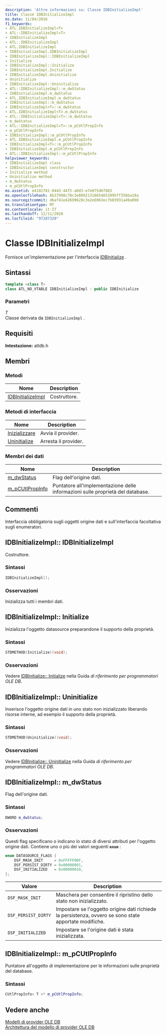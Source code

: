 ```yaml
---
description: 'Altre informazioni su: Classe IDBInitializeImpl'
title: Classe IDBInitializeImpl
ms.date: 11/04/2016
f1_keywords:
- ATL.IDBInitializeImpl<T>
- ATL::IDBInitializeImpl<T>
- IDBInitializeImpl
- ATL::IDBInitializeImpl
- ATL.IDBInitializeImpl
- IDBInitializeImpl.IDBInitializeImpl
- IDBInitializeImpl::IDBInitializeImpl
- Initialize
- IDBInitializeImpl::Initialize
- IDBInitializeImpl.Initialize
- IDBInitializeImpl.Uninitialize
- Uninitialize
- IDBInitializeImpl::Uninitialize
- ATL::IDBInitializeImpl::m_dwStatus
- IDBInitializeImpl.m_dwStatus
- ATL.IDBInitializeImpl.m_dwStatus
- IDBInitializeImpl::m_dwStatus
- IDBInitializeImpl<T>::m_dwStatus
- ATL.IDBInitializeImpl<T>.m_dwStatus
- ATL::IDBInitializeImpl<T>::m_dwStatus
- m_dwStatus
- ATL::IDBInitializeImpl<T>::m_pCUtlPropInfo
- m_pCUtlPropInfo
- IDBInitializeImpl::m_pCUtlPropInfo
- ATL.IDBInitializeImpl.m_pCUtlPropInfo
- IDBInitializeImpl<T>::m_pCUtlPropInfo
- IDBInitializeImpl.m_pCUtlPropInfo
- ATL::IDBInitializeImpl::m_pCUtlPropInfo
helpviewer_keywords:
- IDBInitializeImpl class
- IDBInitializeImpl constructor
- Initialize method
- Uninitialize method
- m_dwStatus
- m_pCUtlPropInfo
ms.assetid: e4182f81-0443-44f5-a0d3-e7e075d6f883
ms.openlocfilehash: 6b37998c78c3e88921318654653995ff356ba18a
ms.sourcegitcommit: d6af41e42699628c3e2e6063ec7b03931a49a098
ms.translationtype: MT
ms.contentlocale: it-IT
ms.lasthandoff: 12/11/2020
ms.locfileid: "97287320"
---
```

# <a name="idbinitializeimpl-class"></a>Classe IDBInitializeImpl

Fornisce un'implementazione per l'interfaccia [IDBInitialize](/previous-versions/windows/desktop/ms713706(v=vs.85)) .

## <a name="syntax"></a>Sintassi

```cpp
template <class T>
class ATL_NO_VTABLE IDBInitializeImpl : public IDBInitialize
```

### <a name="parameters"></a>Parametri

*T*<br/>
Classe derivata da `IDBInitializeImpl` .

## <a name="requirements"></a>Requisiti

**Intestazione:** atldb.h

## <a name="members"></a>Membri

### <a name="methods"></a>Metodi

| Nome | Description |
|-|-|
|[IDBInitializeImpl](#idbinitializeimpl)|Costruttore.|

### <a name="interface-methods"></a>Metodi di interfaccia

| Nome | Description |
|-|-|
|[Inizializzare](#initialize)|Avvia il provider.|
|[Uninitialize](#uninitialize)|Arresta il provider.|

### <a name="data-members"></a>Membri dei dati

| Nome | Description |
|-|-|
|[m_dwStatus](#dwstatus)|Flag dell'origine dati.|
|[m_pCUtlPropInfo](#pcutlpropinfo)|Puntatore all'implementazione delle informazioni sulle proprietà del database.|

## <a name="remarks"></a>Commenti

Interfaccia obbligatoria sugli oggetti origine dati e sull'interfaccia facoltativa sugli enumeratori.

## <a name="idbinitializeimplidbinitializeimpl"></a><a name="idbinitializeimpl"></a> IDBInitializeImpl:: IDBInitializeImpl

Costruttore.

### <a name="syntax"></a>Sintassi

```cpp
IDBInitializeImpl();
```

### <a name="remarks"></a>Osservazioni

Inizializza tutti i membri dati.

## <a name="idbinitializeimplinitialize"></a><a name="initialize"></a> IDBInitializeImpl:: Initialize

Inizializza l'oggetto datasource preparandone il supporto della proprietà.

### <a name="syntax"></a>Sintassi

```cpp
STDMETHOD(Initialize)(void);
```

### <a name="remarks"></a>Osservazioni

Vedere [IDBInitialize:: Initialize](/previous-versions/windows/desktop/ms718026(v=vs.85)) nella Guida *di riferimento per programmatori OLE DB*.

## <a name="idbinitializeimpluninitialize"></a><a name="uninitialize"></a> IDBInitializeImpl:: Uninitialize

Inserisce l'oggetto origine dati in uno stato non inizializzato liberando risorse interne, ad esempio il supporto della proprietà.

### <a name="syntax"></a>Sintassi

```cpp
STDMETHOD(Uninitialize)(void);
```

### <a name="remarks"></a>Osservazioni

Vedere [IDBInitialize:: Uninitialize](/previous-versions/windows/desktop/ms719648(v=vs.85)) nella Guida *di riferimento per programmatori OLE DB*.

## <a name="idbinitializeimplm_dwstatus"></a><a name="dwstatus"></a> IDBInitializeImpl:: m_dwStatus

Flag dell'origine dati.

### <a name="syntax"></a>Sintassi

```cpp
DWORD m_dwStatus;
```

### <a name="remarks"></a>Osservazioni

Questi flag specificano o indicano lo stato di diversi attributi per l'oggetto origine dati. Contiene uno o più dei valori seguenti **`enum`** :

```cpp
enum DATASOURCE_FLAGS {
    DSF_MASK_INIT     = 0xFFFFF00F,
    DSF_PERSIST_DIRTY = 0x00000001,
    DSF_INITIALIZED   = 0x00000010,
};
```

| Valore | Description |
|-|-|
|`DSF_MASK_INIT`|Maschera per consentire il ripristino dello stato non inizializzato.|
|`DSF_PERSIST_DIRTY`|Impostare se l'oggetto origine dati richiede la persistenza, ovvero se sono state apportate modifiche.|
|`DSF_INITIALIZED`|Impostare se l'origine dati è stata inizializzata.|

## <a name="idbinitializeimplm_pcutlpropinfo"></a><a name="pcutlpropinfo"></a> IDBInitializeImpl:: m_pCUtlPropInfo

Puntatore all'oggetto di implementazione per le informazioni sulle proprietà del database.

### <a name="syntax"></a>Sintassi

```cpp
CUtlPropInfo< T >* m_pCUtlPropInfo;
```

## <a name="see-also"></a>Vedere anche

[Modelli di provider OLE DB](../../data/oledb/ole-db-provider-templates-cpp.md)<br/>
[Architettura del modello di provider OLE DB](../../data/oledb/ole-db-provider-template-architecture.md)
